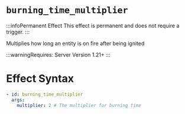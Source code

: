# `burning_time_multiplier`
:::infoPermanent Effect
This effect is permanent and does not require a trigger.
:::

Multiplies how long an entity is on fire after being ignited

:::warningRequires:
Server Version 1.21+
:::

# Effect Syntax
```yaml
- id: burning_time_multiplier
  args:
    multiplier: 2 # The multiplier for burning time
```